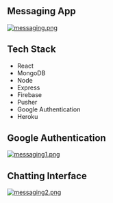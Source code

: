 ## Messaging App

[![messaging.png](https://i.postimg.cc/mgpCymk4/messaging.png)](https://messaging-app-frontend.web.app/)

## Tech Stack

- React
- MongoDB
- Node
- Express
- Firebase
- Pusher
- Google Authentication
- Heroku

## Google Authentication

[![messaging1.png](https://i.postimg.cc/yNJ9Q03Z/messaging1.png)](https://messaging-app-frontend.web.app)

## Chatting Interface

[![messaging2.png](https://i.postimg.cc/W4QZQt0f/messaging2.png)](https://messaging-app-frontend.web.app)
